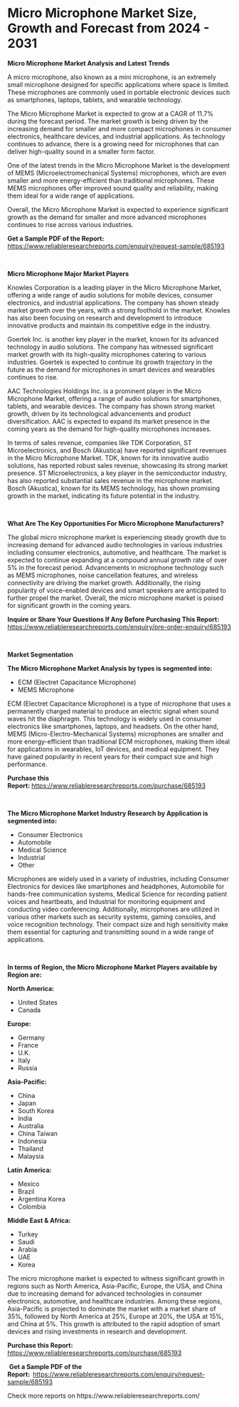 <p><h1>Micro Microphone Market Size, Growth and Forecast from 2024 - 2031</h1></p><p><strong>Micro Microphone Market Analysis and Latest Trends</strong></p>
<p><p>A micro microphone, also known as a mini microphone, is an extremely small microphone designed for specific applications where space is limited. These microphones are commonly used in portable electronic devices such as smartphones, laptops, tablets, and wearable technology.</p><p>The Micro Microphone Market is expected to grow at a CAGR of 11.7% during the forecast period. The market growth is being driven by the increasing demand for smaller and more compact microphones in consumer electronics, healthcare devices, and industrial applications. As technology continues to advance, there is a growing need for microphones that can deliver high-quality sound in a smaller form factor.</p><p>One of the latest trends in the Micro Microphone Market is the development of MEMS (Microelectromechanical Systems) microphones, which are even smaller and more energy-efficient than traditional microphones. These MEMS microphones offer improved sound quality and reliability, making them ideal for a wide range of applications.</p><p>Overall, the Micro Microphone Market is expected to experience significant growth as the demand for smaller and more advanced microphones continues to rise across various industries.</p></p>
<p><strong>Get a Sample PDF of the Report:&nbsp;</strong> <a href="https://www.reliableresearchreports.com/enquiry/request-sample/685193">https://www.reliableresearchreports.com/enquiry/request-sample/685193</a></p>
<p>&nbsp;</p>
<p><strong>Micro Microphone Major Market Players</strong></p>
<p><p>Knowles Corporation is a leading player in the Micro Microphone Market, offering a wide range of audio solutions for mobile devices, consumer electronics, and industrial applications. The company has shown steady market growth over the years, with a strong foothold in the market. Knowles has also been focusing on research and development to introduce innovative products and maintain its competitive edge in the industry.</p><p>Goertek Inc. is another key player in the market, known for its advanced technology in audio solutions. The company has witnessed significant market growth with its high-quality microphones catering to various industries. Goertek is expected to continue its growth trajectory in the future as the demand for microphones in smart devices and wearables continues to rise.</p><p>AAC Technologies Holdings Inc. is a prominent player in the Micro Microphone Market, offering a range of audio solutions for smartphones, tablets, and wearable devices. The company has shown strong market growth, driven by its technological advancements and product diversification. AAC is expected to expand its market presence in the coming years as the demand for high-quality microphones increases.</p><p>In terms of sales revenue, companies like TDK Corporation, ST Microelectronics, and Bosch (Akustica) have reported significant revenues in the Micro Microphone Market. TDK, known for its innovative audio solutions, has reported robust sales revenue, showcasing its strong market presence. ST Microelectronics, a key player in the semiconductor industry, has also reported substantial sales revenue in the microphone market. Bosch (Akustica), known for its MEMS technology, has shown promising growth in the market, indicating its future potential in the industry.</p></p>
<p>&nbsp;</p>
<p><strong>What Are The Key Opportunities For Micro Microphone Manufacturers?</strong></p>
<p><p>The global micro microphone market is experiencing steady growth due to increasing demand for advanced audio technologies in various industries including consumer electronics, automotive, and healthcare. The market is expected to continue expanding at a compound annual growth rate of over 5% in the forecast period. Advancements in microphone technology such as MEMS microphones, noise cancellation features, and wireless connectivity are driving the market growth. Additionally, the rising popularity of voice-enabled devices and smart speakers are anticipated to further propel the market. Overall, the micro microphone market is poised for significant growth in the coming years.</p></p>
<p><strong>Inquire or Share Your Questions If Any Before Purchasing This Report:</strong> <a href="https://www.reliableresearchreports.com/enquiry/pre-order-enquiry/685193">https://www.reliableresearchreports.com/enquiry/pre-order-enquiry/685193</a></p>
<p>&nbsp;</p>
<p><strong>Market Segmentation</strong></p>
<p><strong>The Micro Microphone Market Analysis by types is segmented into:</strong></p>
<p><ul><li>ECM (Electret Capacitance Microphone)</li><li>MEMS Microphone</li></ul></p>
<p><p>ECM (Electret Capacitance Microphone) is a type of microphone that uses a permanently charged material to produce an electric signal when sound waves hit the diaphragm. This technology is widely used in consumer electronics like smartphones, laptops, and headsets. On the other hand, MEMS (Micro-Electro-Mechanical Systems) microphones are smaller and more energy-efficient than traditional ECM microphones, making them ideal for applications in wearables, IoT devices, and medical equipment. They have gained popularity in recent years for their compact size and high performance.</p></p>
<p><strong>Purchase this Report:&nbsp;</strong><a href="https://www.reliableresearchreports.com/purchase/685193">https://www.reliableresearchreports.com/purchase/685193</a></p>
<p>&nbsp;</p>
<p><strong>The Micro Microphone Market Industry Research by Application is segmented into:</strong></p>
<p><ul><li>Consumer Electronics</li><li>Automobile</li><li>Medical Science</li><li>Industrial</li><li>Other</li></ul></p>
<p><p>Microphones are widely used in a variety of industries, including Consumer Electronics for devices like smartphones and headphones, Automobile for hands-free communication systems, Medical Science for recording patient voices and heartbeats, and Industrial for monitoring equipment and conducting video conferencing. Additionally, microphones are utilized in various other markets such as security systems, gaming consoles, and voice recognition technology. Their compact size and high sensitivity make them essential for capturing and transmitting sound in a wide range of applications.</p></p>
<p>&nbsp;</p>
<p><strong>In terms of Region, the Micro Microphone Market Players available by Region are:</strong></p>
<p>
    <p> <strong> North America: </strong>
        <ul>
            <li>United States</li>
            <li>Canada</li>
        </ul>
        </p> 
    <p> <strong> Europe: </strong>
        <ul>
            <li>Germany</li>
            <li>France</li>
            <li>U.K.</li>
            <li>Italy</li>
            <li>Russia</li>
        </ul>
        </p> 
    <p> <strong> Asia-Pacific: </strong>
        <ul>
            <li>China</li>
            <li>Japan</li>
            <li>South Korea</li>
            <li>India</li>
            <li>Australia</li>
            <li>China Taiwan</li>
            <li>Indonesia</li>
            <li>Thailand</li>
            <li>Malaysia</li>
        </ul>
        </p> 
    <p> <strong> Latin America: </strong>
        <ul>
            <li>Mexico</li>
            <li>Brazil</li>
            <li>Argentina Korea</li>
            <li>Colombia</li>
        </ul>
        </p> 
    <p> <strong> Middle East & Africa: </strong>
        <ul>
            <li>Turkey</li>
            <li>Saudi</li>
            <li>Arabia</li>
            <li>UAE</li>
            <li>Korea</li>
        </ul>
    </p>
    </p>
<p><p>The micro microphone market is expected to witness significant growth in regions such as North America, Asia-Pacific, Europe, the USA, and China due to increasing demand for advanced technologies in consumer electronics, automotive, and healthcare industries. Among these regions, Asia-Pacific is projected to dominate the market with a market share of 35%, followed by North America at 25%, Europe at 20%, the USA at 15%, and China at 5%. This growth is attributed to the rapid adoption of smart devices and rising investments in research and development.</p></p>
<p><strong>Purchase this Report: </strong><a href="https://www.reliableresearchreports.com/purchase/685193">https://www.reliableresearchreports.com/purchase/685193</a></p>
<p>&nbsp;<strong>Get a Sample PDF of the Report:&nbsp;&nbsp;</strong><a href="https://www.reliableresearchreports.com/enquiry/request-sample/685193">https://www.reliableresearchreports.com/enquiry/request-sample/685193</a></p>
<p><strong></strong></p>
<p>Check more reports on https://www.reliableresearchreports.com/</p>